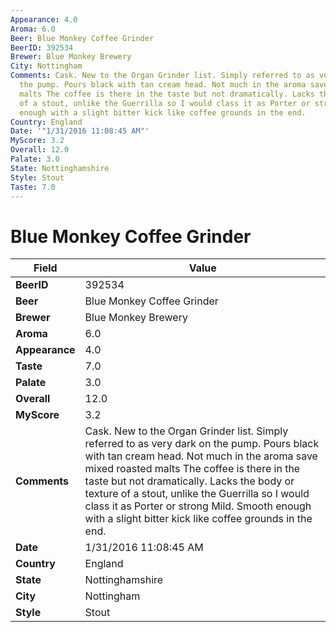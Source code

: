 ```yaml
---
Appearance: 4.0
Aroma: 6.0
Beer: Blue Monkey Coffee Grinder
BeerID: 392534
Brewer: Blue Monkey Brewery
City: Nottingham
Comments: Cask. New to the Organ Grinder list. Simply referred to as very dark on
  the pump. Pours black with tan cream head. Not much in the aroma save mixed roasted
  malts The coffee is there in the taste but not dramatically. Lacks the body or texture
  of a stout, unlike the Guerrilla so I would class it as Porter or strong Mild. Smooth
  enough with a slight bitter kick like coffee grounds in the end.
Country: England
Date: '"1/31/2016 11:08:45 AM"'
MyScore: 3.2
Overall: 12.0
Palate: 3.0
State: Nottinghamshire
Style: Stout
Taste: 7.0
---
```


# Blue Monkey Coffee Grinder

| Field         | Value |
|---------------|-------|
| **BeerID** | 392534 |
| **Beer** | Blue Monkey Coffee Grinder |
| **Brewer** | Blue Monkey Brewery |
| **Aroma** | 6.0 |
| **Appearance** | 4.0 |
| **Taste** | 7.0 |
| **Palate** | 3.0 |
| **Overall** | 12.0 |
| **MyScore** | 3.2 |
| **Comments** | Cask. New to the Organ Grinder list. Simply referred to as very dark on the pump. Pours black with tan cream head. Not much in the aroma save mixed roasted malts The coffee is there in the taste but not dramatically. Lacks the body or texture of a stout, unlike the Guerrilla so I would class it as Porter or strong Mild. Smooth enough with a slight bitter kick like coffee grounds in the end. |
| **Date** | 1/31/2016 11:08:45 AM |
| **Country** | England |
| **State** | Nottinghamshire |
| **City** | Nottingham |
| **Style** | Stout |
